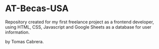 # AT-Becas-USA
Repository created for my first freelance project as a frontend developer, using HTML, CSS, Javascript and Google Sheets as a database for user information.

by Tomas Cabrera.

